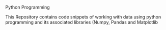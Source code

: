 Python Programming

This Repository contains code snippets of working with data using python programming and its associated libraries (Numpy, Pandas and Matplotlib
